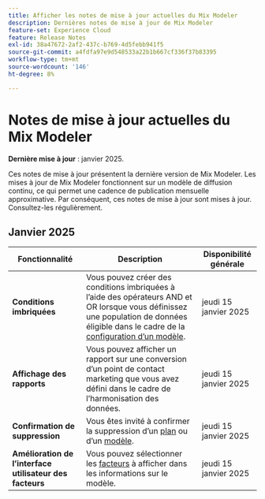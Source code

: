 ```yaml
---
title: Afficher les notes de mise à jour actuelles du Mix Modeler
description: Dernières notes de mise à jour de Mix Modeler
feature-set: Experience Cloud
feature: Release Notes
exl-id: 38a47672-2af2-437c-b769-4d5febb941f5
source-git-commit: a4fdfa97e9d548533a22b1b667cf336f37b83395
workflow-type: tm+mt
source-wordcount: '146'
ht-degree: 8%

---
```


# Notes de mise à jour actuelles du Mix Modeler

**Dernière mise à jour** : janvier 2025.

Ces notes de mise à jour présentent la dernière version de Mix Modeler. Les mises à jour de Mix Modeler fonctionnent sur un modèle de diffusion continu, ce qui permet une cadence de publication mensuelle approximative. Par conséquent, ces notes de mise à jour sont mises à jour. Consultez-les régulièrement.

## Janvier 2025

| Fonctionnalité | Description | Disponibilité générale |
|---|---|---|
| **Conditions imbriquées** | Vous pouvez créer des conditions imbriquées à l’aide des opérateurs AND et OR lorsque vous définissez une population de données éligible dans le cadre de la [configuration d’un modèle](/help/models/create.md#configure). | jeudi 15 janvier 2025 |
| **Affichage des rapports** | Vous pouvez afficher un rapport sur une conversion d’un point de contact marketing que vous avez défini dans le cadre de l’harmonisation des données. | jeudi 15 janvier 2025 |
| **Confirmation de suppression** | Vous êtes invité à confirmer la suppression d’un [plan](/help/plans/overview.md#delete-plans) ou d’un [modèle](/help/models/overview.md#delete-models). | jeudi 15 janvier 2025 |
| **Amélioration de l’interface utilisateur des facteurs** | Vous pouvez sélectionner les [facteurs](/help/models/insights.md#factors-beta) à afficher dans les informations sur le modèle. | jeudi 15 janvier 2025 |

